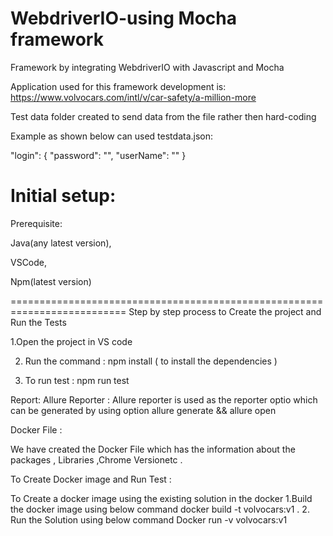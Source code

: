 # WebdriverIO-using Mocha framework 
Framework by integrating WebdriverIO with Javascript and Mocha

Application used for this framework development is:
https://www.volvocars.com/intl/v/car-safety/a-million-more

Test data folder created to send data from the file rather then hard-coding 

Example as shown below can used
testdata.json:

"login": {
      "password":      "",
      "userName":       ""
}

Initial setup:
==============================

Prerequisite:

Java(any latest version),

VSCode,

Npm(latest version)

==========================================================================
Step by step process to Create the project and Run the Tests 

1.Open the project  in VS code 

2. Run the command  : npm install ( to install the dependencies )

3. To run test :  npm run test

Report:
Allure Reporter : 
Allure reporter is used as the reporter optio which can be generated by using option allure generate  && allure open 

Docker File :

We have created the Docker File which has the information about the packages , Libraries ,Chrome Versionetc .

To Create Docker image and Run Test :

To Create a docker image using the existing solution in the docker 
1.Build the docker image using below command 
docker build -t volvocars:v1 .
2. Run the Solution using below command
	Docker run -v volvocars:v1
